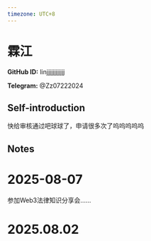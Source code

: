 ```yaml
---
timezone: UTC+8
---
```


# 霖江

**GitHub ID:** linjjjjjjjjjjjj

**Telegram:** @Zz07222024

## Self-introduction

快给审核通过吧球球了，申请很多次了呜呜呜呜呜

## Notes

<!-- Content_START -->
# 2025-08-07

参加Web3法律知识分享会……


# 2025.08.02


<!-- Content_END -->
